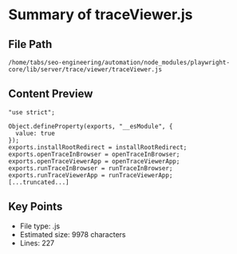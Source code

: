 # Summary of traceViewer.js
  
## File Path
`/home/tabs/seo-engineering/automation/node_modules/playwright-core/lib/server/trace/viewer/traceViewer.js`

## Content Preview
```
"use strict";

Object.defineProperty(exports, "__esModule", {
  value: true
});
exports.installRootRedirect = installRootRedirect;
exports.openTraceInBrowser = openTraceInBrowser;
exports.openTraceViewerApp = openTraceViewerApp;
exports.runTraceInBrowser = runTraceInBrowser;
exports.runTraceViewerApp = runTraceViewerApp;
[...truncated...]
```

## Key Points
- File type: .js
- Estimated size: 9978 characters
- Lines: 227
